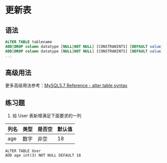 # 更新表

## 语法
```sql
ALTER TABLE tablename
ADD|DROP column datatype [NULL|NOT NULL] [CONSTRANINTS] [DEFAULT value]
ADD|DROP column datatype [NULL|NOT NULL] [CONSTRANINTS] [DEFAULT value]
...  
```

## 高级用法
更多高级用法参考：[MySQL5.7 Reference - alter table syntax](http://dev.mysql.com/doc/refman/5.7/en/alter-table.html)

## 练习题
1. 给 User 表新增满足下面要求的一列

| 列名 | 类型 | 是否空 | 默认值 |
| ----| ---- | -----| ------ |
| age | 数字 | 非空 | 18 |

```
ALTER TABLE User
ADD age int(3) NOT NULL DEFAULT 18
```